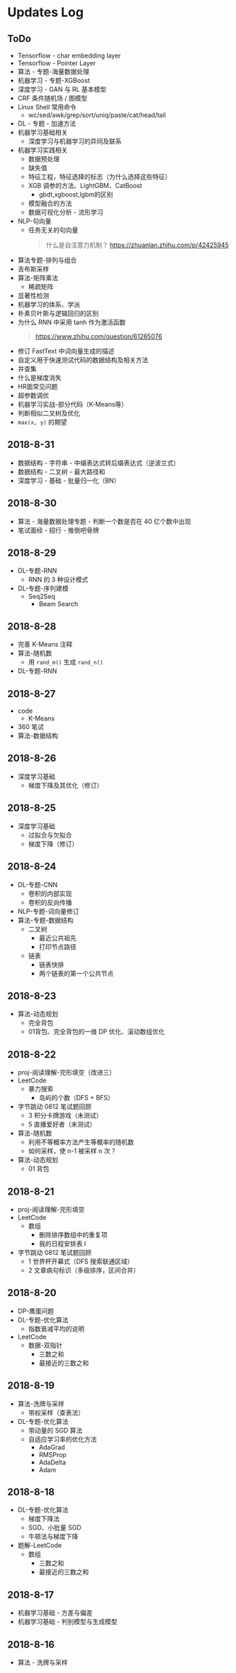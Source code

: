 Updates Log
===

## ToDo
- Tensorflow - char embedding layer
- Tensorflow - Pointer Layer
- 算法 - 专题-海量数据处理
- 机器学习 - 专题-XGBoost
- 深度学习 - GAN 与 RL 基本模型
- CRF 条件随机场 / 图模型
- Linux Shell 常用命令
  - wc/sed/awk/grep/sort/uniq/paste/cat/head/tail
- DL - 专题 - 加速方法
- 机器学习基础相关
  - 深度学习与机器学习的异同及联系
- 机器学习实践相关
  - 数据预处理
  - 缺失值
  - 特征工程，特征选择的标志（为什么选择这些特征）
  - XGB 调参的方法、LightGBM、CatBoost
    - gbdt,xgboost,lgbm的区别
  - 模型融合的方法
  - 数据可视化分析 - 流形学习
- NLP-句向量
  - 任务无关的句向量
    > 什么是自注意力机制？ https://zhuanlan.zhihu.com/p/42425945
- 算法专题-排列与组合
- 吉布斯采样
- 算法-矩阵乘法
  - 稀疏矩阵
- 显著性检测
- 机器学习的体系、学派
- 朴素贝叶斯与逻辑回归的区别
- 为什么 RNN 中采用 tanh 作为激活函数
  > https://www.zhihu.com/question/61265076
- 修订 FastText 中词向量生成的描述
- 自定义用于快速测试代码的数据结构及相关方法
- 并查集
- 什么是梯度消失
- HR面常见问题
- 超参数调优
- 机器学习实战-部分代码（K-Means等）
- 判断相似二叉树及优化
- `max(x, y)` 的期望


## 2018-8-31
- 数据结构 - 字符串 - 中缀表达式转后缀表达式（逆波兰式）
- 数据结构 - 二叉树 - 最大路径和
- 深度学习 - 基础 - 批量归一化（BN）

## 2018-8-30
- 算法 - 海量数据处理专题 - 判断一个数是否在 40 亿个数中出现
- 笔试面经 - 招行 - 推倒吧骨牌

## 2018-8-29
- DL-专题-RNN
  - RNN 的 3 种设计模式
- DL-专题-序列建模
  - Seq2Seq
    - Beam Search

## 2018-8-28
- 完善 K-Means 注释
- 算法-随机数
  - 用 `rand_m()` 生成 `rand_n()`
- DL-专题-RNN

## 2018-8-27
- code
  - K-Means
- 360 笔试
- 算法-数据结构

## 2018-8-26
- 深度学习基础
  - 梯度下降及其优化（修订）

## 2018-8-25
- 深度学习基础
  - 过拟合与欠拟合
  - 梯度下降（修订）

## 2018-8-24
- DL-专题-CNN
  - 卷积的内部实现
  - 卷积的反向传播
- NLP-专题-词向量修订
- 算法-专题-数据结构
  - 二叉树
    - 最近公共祖先
    - 打印节点路径
  - 链表
    - 链表快排
    - 两个链表的第一个公共节点

## 2018-8-23
- 算法-动态规划
  - 完全背包
  - 01背包、完全背包的一维 DP 优化、滚动数组优化

## 2018-8-22
- proj-阅读理解-完形填空（改进三）
- LeetCode
  - 暴力搜索
    - 岛屿的个数（DFS + BFS）
- 字节跳动 0812 笔试题回顾
  - 3 积分卡牌游戏（未测试）
  - 5 直播爱好者（未测试）
- 算法-随机数
  - 利用不等概率方法产生等概率的随机数
  - 如何采样，使 n-1 被采样 n 次？
- 算法-动态规划
  - 01 背包

## 2018-8-21
- proj-阅读理解-完形填空
- LeetCode
  - 数组
    - 删除排序数组中的重复项
    - 我的日程安排表 I
- 字节跳动 0812 笔试题回顾
  - 1 世界杯开幕式（DFS 搜索联通区域）
  - 2 文章病句标识（多级排序，区间合并）

## 2018-8-20
- DP-鹰蛋问题
- DL-专题-优化算法
  - 指数衰减平均的说明
- LeetCode
  - 数据-双指针
    - 三数之和
    - 最接近的三数之和

## 2018-8-19
- 算法-洗牌与采样
  - 带权采样（查表法）
- DL-专题-优化算法
  - 带动量的 SGD 算法
  - 自适应学习率的优化方法
    - AdaGrad
    - RMSProp
    - AdaDelta
    - Adam

## 2018-8-18
- DL-专题-优化算法
  - 梯度下降法
  - SGD、小批量 SGD
  - 牛顿法与梯度下降
- 题解-LeetCode
  - 数组
    - 三数之和
    - 最接近的三数之和

## 2018-8-17
- 机器学习基础 - 方差与偏差
- 机器学习基础 - 判别模型与生成模型

## 2018-8-16
- 算法 - 洗牌与采样